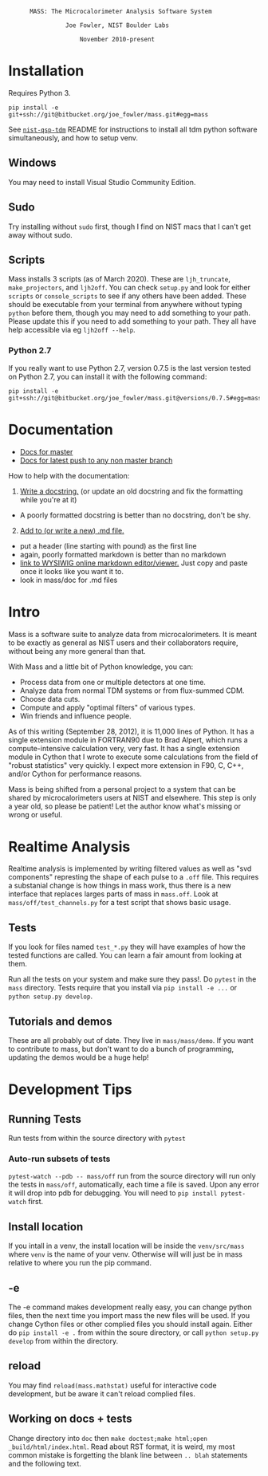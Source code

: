 

          MASS: The Microcalorimeter Analysis Software System

                    Joe Fowler, NIST Boulder Labs

                        November 2010-present

# Installation
Requires Python 3.

```  
pip install -e git+ssh://git@bitbucket.org/joe_fowler/mass.git#egg=mass
```

See [`nist-qsp-tdm`](https://bitbucket.org/nist_microcal/nist-qsp-tdm) README for instructions to install all tdm python software simultaneously, and how to setup venv.

## Windows
You may need to install Visual Studio Community Edition. 

## Sudo
Try installing without `sudo` first, though I find on NIST macs that I can't get away without sudo.

## Scripts
Mass installs 3 scripts (as of March 2020). These are `ljh_truncate`, `make_projectors`, and `ljh2off`. You can check `setup.py` and look for either `scripts` or `console_scripts` to see if any others have been added. These should be executable from your terminal from anywhere without typing `python` before them, though you may need to add something to your path. Please update this if you need to add something to your path. They all have help accessible via eg `ljh2off --help`.

### Python 2.7
If you really want to use Python 2.7, version 0.7.5 is the last version tested on Python 2.7, you can install it with the following command:
```  
pip install -e git+ssh://git@bitbucket.org/joe_fowler/mass.git@versions/0.7.5#egg=mass
```

# Documentation

* [Docs for master](https://oneilg.bitbucket.io/mass/) 
* [Docs for latest push to any non master branch](https://oneilg.bitbucket.io/mass_non_master/) 


How to help with the documentation:
1. [Write a docstring.](https://www.python.org/dev/peps/pep-0257/#multi-line-docstrings) (or update an old docstring and fix the formatting while you're at it)
  * A poorly formatted docstring is better than no docstring, don't be shy.
2. [Add to (or write a new) .md file.](http://commonmark.org/help/)
  * put a header (line starting with pound) as the first line
  * again, poorly formatted markdown is better than no markdown  
  * [link to WYSIWIG online markdown editor/viewer.](https://dillinger.io/) Just copy and paste once it looks like you want it to.
  * look in mass/doc for .md files

# Intro


Mass is a software suite to analyze data from microcalorimeters.  It is meant to be exactly as general as NIST users and their collaborators require, without being any more general than that.  

With Mass and a little bit of Python knowledge, you can:

* Process data from one or multiple detectors at one time.
* Analyze data from normal TDM systems or from flux-summed CDM.
* Choose data cuts.
* Compute and apply "optimal filters" of various types.
* Win friends and influence people.

As of this writing (September 28, 2012), it is 11,000 lines of Python. It has a single extension module in FORTRAN90 due to Brad Alpert, which runs a compute-intensive calculation very, very fast. It has a
single extension module in Cython that I wrote to execute some calculations from the field of "robust statistics" very quickly.  I expect more extension in F90, C, C++, and/or Cython for performance reasons.

Mass is being shifted from a personal project to a system that can be shared by microcalorimeters users at NIST and elsewhere.  This step is only a year old, so please be patient!  Let the author know what's missing or wrong or useful.

# Realtime Analysis
Realtime analysis is implemented by writing filtered values as well as "svd components" represting the shape of each pulse to a `.off` file. This requires a substanial change is how things in mass work, thus there is a new interface that replaces larges parts of mass in `mass.off`. Look at `mass/off/test_channels.py` for a test script that shows basic usage.

## Tests

If you look for files named `test_*.py` they will have examples of how the tested functions are called. You can learn a fair amount from looking at them.

Run all the tests on your system and make sure they pass!. Do `pytest` in the `mass` directory. Tests require that you install via `pip install -e ...` or `python setup.py develop`.

## Tutorials and demos

These are all probably out of date. They live in `mass/mass/demo`. If you want to contribute to mass, but don't want to do a bunch of programming, updating the demos would be a huge help!

# Development Tips

## Running Tests
Run tests from within the source directory with `pytest`

### Auto-run subsets of tests
`pytest-watch --pdb -- mass/off` run from the source directory will run only the tests in `mass/off`, automatically, each time a file is saved. Upon any error it will drop into pdb for debugging. You will need to `pip install pytest-watch` first.

## Install location
If you intall in a venv, the install location will be inside the `venv/src/mass` where `venv` is the name of your venv.
Otherwise will will just be in mass relative to where you run the pip command.

## -e
The -e command makes development really easy, you can change python files, then the next time you import mass the new files will be used. If you change Cython files or other complied files you should install again. Either do `pip install -e .` from within the soure directory, or call `python setup.py develop` from within the directory.

## reload
You may find `reload(mass.mathstat)` useful for interactive code development, but be aware it can't reload complied files. 

## Working on docs + tests
Change directory into `doc` then `make doctest;make html;open _build/html/index.html`. Read about RST format, it is weird, my most common mistake is forgetting the blank line between `.. blah` statements and the following text.
